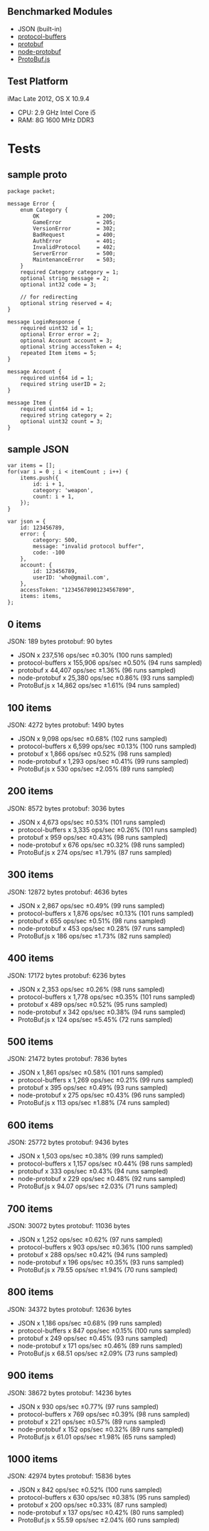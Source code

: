 ## Benchmarked Modules ##

- JSON (built-in)
- [protocol-buffers](https://github.com/mafintosh/protocol-buffers)
- [protobuf](https://github.com/chrisdew/protobuf)
- [node-protobuf](https://github.com/fuwaneko/node-protobuf)
- [ProtoBuf.js](https://github.com/dcodeIO/ProtoBuf.js)

## Test Platform ##

iMac Late 2012, OS X 10.9.4

- CPU: 2.9 GHz Intel Core i5
- RAM: 8G 1600 MHz DDR3

# Tests #

## sample proto ##

	package packet;

	message Error {
	    enum Category {
	        OK                  = 200;
	        GameError           = 205;
	        VersionError        = 302;
	        BadRequest          = 400;
	        AuthError           = 401;
	        InvalidProtocol     = 402;
	        ServerError         = 500;
	        MaintenanceError    = 503;
	    }
	    required Category category = 1;
	    optional string message = 2;
	    optional int32 code = 3;

	    // for redirecting
	    optional string reserved = 4;
	}

	message LoginResponse {
	    required uint32 id = 1;
	    optional Error error = 2;
	    optional Account account = 3;
	    optional string accessToken = 4;
	    repeated Item items = 5;
	}

	message Account {
	    required uint64 id = 1;
	    required string userID = 2;
	}

	message Item {
	    required uint64 id = 1;
	    required string category = 2;
	    optional uint32 count = 3;
	}

## sample JSON ##

    var items = [];
    for(var i = 0 ; i < itemCount ; i++) {
        items.push({
            id: i + 1,
            category: 'weapon',
            count: i + 1,
        });
    }

    var json = {
        id: 123456789,
        error: {
            category: 500,
            message: "invalid protocol buffer",
            code: -100
        },
        account: {
            id: 123456789,
            userID: 'who@gmail.com',
        },
        accessToken: "12345678901234567890",
        items: items,
    };

## 0 items ##

JSON: 189 bytes
protobuf: 90 bytes

- JSON x 237,516 ops/sec ±0.30% (100 runs sampled)
- protocol-buffers x 155,906 ops/sec ±0.50% (94 runs sampled)
- protobuf x 44,407 ops/sec ±1.36% (96 runs sampled)
- node-protobuf x 25,380 ops/sec ±0.86% (93 runs sampled)
- ProtoBuf.js x 14,862 ops/sec ±1.61% (94 runs sampled)

## 100 items ##

JSON: 4272 bytes
protobuf: 1490 bytes

- JSON x 9,098 ops/sec ±0.68% (102 runs sampled)
- protocol-buffers x 6,599 ops/sec ±0.13% (100 runs sampled)
- protobuf x 1,866 ops/sec ±0.52% (98 runs sampled)
- node-protobuf x 1,293 ops/sec ±0.41% (99 runs sampled)
- ProtoBuf.js x 530 ops/sec ±2.05% (89 runs sampled)

## 200 items ##

JSON: 8572 bytes
protobuf: 3036 bytes

- JSON x 4,673 ops/sec ±0.53% (101 runs sampled)
- protocol-buffers x 3,335 ops/sec ±0.26% (101 runs sampled)
- protobuf x 959 ops/sec ±0.43% (98 runs sampled)
- node-protobuf x 676 ops/sec ±0.32% (98 runs sampled)
- ProtoBuf.js x 274 ops/sec ±1.79% (87 runs sampled)

## 300 items ##

JSON: 12872 bytes
protobuf: 4636 bytes

- JSON x 2,867 ops/sec ±0.49% (99 runs sampled)
- protocol-buffers x 1,876 ops/sec ±0.13% (101 runs sampled)
- protobuf x 655 ops/sec ±0.51% (98 runs sampled)
- node-protobuf x 453 ops/sec ±0.28% (97 runs sampled)
- ProtoBuf.js x 186 ops/sec ±1.73% (82 runs sampled)

## 400 items ##

JSON: 17172 bytes
protobuf: 6236 bytes

- JSON x 2,353 ops/sec ±0.26% (98 runs sampled)
- protocol-buffers x 1,778 ops/sec ±0.35% (101 runs sampled)
- protobuf x 489 ops/sec ±0.52% (95 runs sampled)
- node-protobuf x 342 ops/sec ±0.38% (94 runs sampled)
- ProtoBuf.js x 124 ops/sec ±5.45% (72 runs sampled)

## 500 items ##

JSON: 21472 bytes
protobuf: 7836 bytes

- JSON x 1,861 ops/sec ±0.58% (101 runs sampled)
- protocol-buffers x 1,269 ops/sec ±0.21% (99 runs sampled)
- protobuf x 395 ops/sec ±0.49% (93 runs sampled)
- node-protobuf x 275 ops/sec ±0.43% (96 runs sampled)
- ProtoBuf.js x 113 ops/sec ±1.88% (74 runs sampled)

## 600 items ##

JSON: 25772 bytes
protobuf: 9436 bytes

- JSON x 1,503 ops/sec ±0.38% (99 runs sampled)
- protocol-buffers x 1,157 ops/sec ±0.44% (98 runs sampled)
- protobuf x 333 ops/sec ±0.43% (94 runs sampled)
- node-protobuf x 229 ops/sec ±0.48% (92 runs sampled)
- ProtoBuf.js x 94.07 ops/sec ±2.03% (71 runs sampled)

## 700 items ##

JSON: 30072 bytes
protobuf: 11036 bytes

- JSON x 1,252 ops/sec ±0.62% (97 runs sampled)
- protocol-buffers x 903 ops/sec ±0.36% (100 runs sampled)
- protobuf x 288 ops/sec ±0.42% (94 runs sampled)
- node-protobuf x 196 ops/sec ±0.35% (93 runs sampled)
- ProtoBuf.js x 79.55 ops/sec ±1.94% (70 runs sampled)

## 800 items ##

JSON: 34372 bytes
protobuf: 12636 bytes

- JSON x 1,186 ops/sec ±0.68% (99 runs sampled)
- protocol-buffers x 847 ops/sec ±0.15% (100 runs sampled)
- protobuf x 249 ops/sec ±0.45% (93 runs sampled)
- node-protobuf x 171 ops/sec ±0.46% (89 runs sampled)
- ProtoBuf.js x 68.51 ops/sec ±2.09% (73 runs sampled)

## 900 items ##

JSON: 38672 bytes
protobuf: 14236 bytes

- JSON x 930 ops/sec ±0.77% (97 runs sampled)
- protocol-buffers x 769 ops/sec ±0.39% (98 runs sampled)
- protobuf x 221 ops/sec ±0.57% (89 runs sampled)
- node-protobuf x 152 ops/sec ±0.32% (89 runs sampled)
- ProtoBuf.js x 61.01 ops/sec ±1.98% (65 runs sampled)

## 1000 items ##

JSON: 42974 bytes
protobuf: 15836 bytes

- JSON x 842 ops/sec ±0.52% (100 runs sampled)
- protocol-buffers x 630 ops/sec ±0.38% (95 runs sampled)
- protobuf x 200 ops/sec ±0.33% (87 runs sampled)
- node-protobuf x 137 ops/sec ±0.42% (80 runs sampled)
- ProtoBuf.js x 55.59 ops/sec ±2.04% (60 runs sampled)
